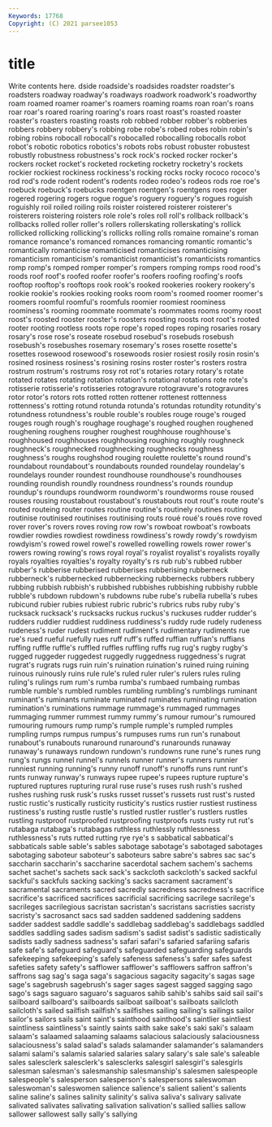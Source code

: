 ```yaml
---
Keywords: 17768
Copyright: (C) 2021 parsee1053
---
```


# title

Write contents here.
dside roadside's roadsides roadster roadster's roadsters roadway
roadway's roadways roadwork roadwork's roadworthy roam roamed roamer roamer's roamers
roaming roams roan roan's roans roar roar's roared roaring roaring's
roars roast roast's roasted roaster roaster's roasters roasting roasts rob
robbed robber robber's robberies robbers robbery robbery's robbing robe robe's
robed robes robin robin's robing robins robocall robocall's robocalled robocalling
robocalls robot robot's robotic robotics robotics's robots robs robust robuster
robustest robustly robustness robustness's rock rock's rocked rocker rocker's rockers
rocket rocket's rocketed rocketing rocketry rocketry's rockets rockier rockiest rockiness
rockiness's rocking rocks rocky rococo rococo's rod rod's rode rodent
rodent's rodents rodeo rodeo's rodeos rods roe roe's roebuck roebuck's
roebucks roentgen roentgen's roentgens roes roger rogered rogering rogers rogue
rogue's roguery roguery's rogues roguish roguishly roil roiled roiling roils
roister roistered roisterer roisterer's roisterers roistering roisters role role's roles
roll roll's rollback rollback's rollbacks rolled roller roller's rollers rollerskating
rollerskating's rollick rollicked rollicking rollicking's rollicks rolling rolls romaine romaine's
roman romance romance's romanced romances romancing romantic romantic's romantically romanticise
romanticised romanticises romanticising romanticism romanticism's romanticist romanticist's romanticists romantics romp
romp's romped romper romper's rompers romping romps rood rood's roods
roof roof's roofed roofer roofer's roofers roofing roofing's roofs rooftop
rooftop's rooftops rook rook's rooked rookeries rookery rookery's rookie rookie's
rookies rooking rooks room room's roomed roomer roomer's roomers roomful
roomful's roomfuls roomier roomiest roominess roominess's rooming roommate roommate's roommates
rooms roomy roost roost's roosted rooster rooster's roosters roosting roosts
root root's rooted rooter rooting rootless roots rope rope's roped
ropes roping rosaries rosary rosary's rose rose's roseate rosebud rosebud's
rosebuds rosebush rosebush's rosebushes rosemary rosemary's roses rosette rosette's rosettes
rosewood rosewood's rosewoods rosier rosiest rosily rosin rosin's rosined rosiness
rosiness's rosining rosins roster roster's rosters rostra rostrum rostrum's rostrums
rosy rot rot's rotaries rotary rotary's rotate rotated rotates rotating
rotation rotation's rotational rotations rote rote's rotisserie rotisserie's rotisseries rotogravure
rotogravure's rotogravures rotor rotor's rotors rots rotted rotten rottener rottenest
rottenness rottenness's rotting rotund rotunda rotunda's rotundas rotundity rotundity's rotundness
rotundness's rouble rouble's roubles rouge rouge's rouged rouges rough rough's
roughage roughage's roughed roughen roughened roughening roughens rougher roughest roughhouse
roughhouse's roughhoused roughhouses roughhousing roughing roughly roughneck roughneck's roughnecked roughnecking
roughnecks roughness roughness's roughs roughshod rouging roulette roulette's round round's
roundabout roundabout's roundabouts rounded roundelay roundelay's roundelays rounder roundest roundhouse
roundhouse's roundhouses rounding roundish roundly roundness roundness's rounds roundup roundup's
roundups roundworm roundworm's roundworms rouse roused rouses rousing roustabout roustabout's
roustabouts rout rout's route route's routed routeing router routes routine
routine's routinely routines routing routinise routinised routinises routinising routs roué
roué's roués rove roved rover rover's rovers roves roving row
row's rowboat rowboat's rowboats rowdier rowdies rowdiest rowdiness rowdiness's rowdy
rowdy's rowdyism rowdyism's rowed rowel rowel's rowelled rowelling rowels rower
rower's rowers rowing rowing's rows royal royal's royalist royalist's royalists
royally royals royalties royalties's royalty royalty's rs rub rub's rubbed
rubber rubber's rubberise rubberised rubberises rubberising rubberneck rubberneck's rubbernecked rubbernecking
rubbernecks rubbers rubbery rubbing rubbish rubbish's rubbished rubbishes rubbishing rubbishy
rubble rubble's rubdown rubdown's rubdowns rube rube's rubella rubella's rubes
rubicund rubier rubies rubiest rubric rubric's rubrics rubs ruby ruby's
rucksack rucksack's rucksacks ruckus ruckus's ruckuses rudder rudder's rudders ruddier
ruddiest ruddiness ruddiness's ruddy rude rudely rudeness rudeness's ruder rudest
rudiment rudiment's rudimentary rudiments rue rue's rued rueful ruefully rues
ruff ruff's ruffed ruffian ruffian's ruffians ruffing ruffle ruffle's ruffled
ruffles ruffling ruffs rug rug's rugby rugby's rugged ruggeder ruggedest
ruggedly ruggedness ruggedness's rugrat rugrat's rugrats rugs ruin ruin's ruination
ruination's ruined ruing ruining ruinous ruinously ruins rule rule's ruled
ruler ruler's rulers rules ruling ruling's rulings rum rum's rumba
rumba's rumbaed rumbaing rumbas rumble rumble's rumbled rumbles rumbling rumbling's
rumblings ruminant ruminant's ruminants ruminate ruminated ruminates ruminating rumination rumination's
ruminations rummage rummage's rummaged rummages rummaging rummer rummest rummy rummy's
rumour rumour's rumoured rumouring rumours rump rump's rumple rumple's rumpled
rumples rumpling rumps rumpus rumpus's rumpuses rums run run's runabout
runabout's runabouts runaround runaround's runarounds runaway runaway's runaways rundown rundown's
rundowns rune rune's runes rung rung's rungs runnel runnel's runnels
runner runner's runners runnier runniest running running's runny runoff runoff's
runoffs runs runt runt's runts runway runway's runways rupee rupee's
rupees rupture rupture's ruptured ruptures rupturing rural ruse ruse's ruses
rush rush's rushed rushes rushing rusk rusk's rusks russet russet's
russets rust rust's rusted rustic rustic's rustically rusticity rusticity's rustics
rustier rustiest rustiness rustiness's rusting rustle rustle's rustled rustler rustler's
rustlers rustles rustling rustproof rustproofed rustproofing rustproofs rusts rusty rut
rut's rutabaga rutabaga's rutabagas ruthless ruthlessly ruthlessness ruthlessness's ruts rutted
rutting rye rye's s sabbatical sabbatical's sabbaticals sable sable's sables
sabotage sabotage's sabotaged sabotages sabotaging saboteur saboteur's saboteurs sabre sabre's
sabres sac sac's saccharin saccharin's saccharine sacerdotal sachem sachem's sachems
sachet sachet's sachets sack sack's sackcloth sackcloth's sacked sackful sackful's
sackfuls sacking sacking's sacks sacrament sacrament's sacramental sacraments sacred sacredly
sacredness sacredness's sacrifice sacrifice's sacrificed sacrifices sacrificial sacrificing sacrilege sacrilege's
sacrileges sacrilegious sacristan sacristan's sacristans sacristies sacristy sacristy's sacrosanct sacs
sad sadden saddened saddening saddens sadder saddest saddle saddle's saddlebag
saddlebag's saddlebags saddled saddles saddling sades sadism sadism's sadist sadist's
sadistic sadistically sadists sadly sadness sadness's safari safari's safaried safariing
safaris safe safe's safeguard safeguard's safeguarded safeguarding safeguards safekeeping safekeeping's
safely safeness safeness's safer safes safest safeties safety safety's safflower
safflower's safflowers saffron saffron's saffrons sag sag's saga saga's sagacious
sagacity sagacity's sagas sage sage's sagebrush sagebrush's sager sages sagest
sagged sagging sago sago's sags saguaro saguaro's saguaros sahib sahib's
sahibs said sail sail's sailboard sailboard's sailboards sailboat sailboat's sailboats
sailcloth sailcloth's sailed sailfish sailfish's sailfishes sailing sailing's sailings sailor
sailor's sailors sails saint saint's sainthood sainthood's saintlier saintliest saintliness
saintliness's saintly saints saith sake sake's saki saki's salaam salaam's
salaamed salaaming salaams salacious salaciously salaciousness salaciousness's salad salad's salads
salamander salamander's salamanders salami salami's salamis salaried salaries salary salary's
sale sale's saleable sales salesclerk salesclerk's salesclerks salesgirl salesgirl's salesgirls
salesman salesman's salesmanship salesmanship's salesmen salespeople salespeople's salesperson salesperson's salespersons
saleswoman saleswoman's saleswomen salience salience's salient salient's salients saline saline's
salines salinity salinity's saliva saliva's salivary salivate salivated salivates salivating
salivation salivation's sallied sallies sallow sallower sallowest sally sally's sallying
